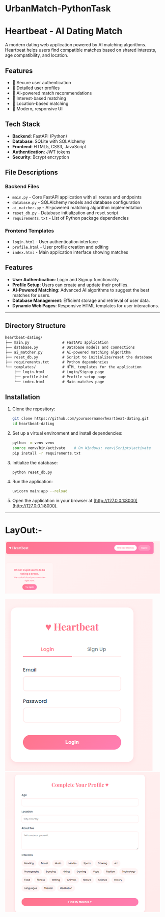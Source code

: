 # UrbanMatch-PythonTask
# Heartbeat - AI Dating Match

A modern dating web application powered by AI matching algorithms. Heartbeat helps users find compatible matches based on shared interests, age compatibility, and location.



## Features

- 🔐 Secure user authentication
- 👤 Detailed user profiles
- 💝 AI-powered match recommendations
- 🎯 Interest-based matching
- 📍 Location-based matching
- 💫 Modern, responsive UI

## Tech Stack

- **Backend**: FastAPI (Python)
- **Database**: SQLite with SQLAlchemy
- **Frontend**: HTML5, CSS3, JavaScript
- **Authentication**: JWT tokens
- **Security**: Bcrypt encryption


## File Descriptions

### Backend Files
- `main.py` - Core FastAPI application with all routes and endpoints
- `database.py` - SQLAlchemy models and database configuration
- `ai_matcher.py` - AI-powered matching algorithm implementation
- `reset_db.py` - Database initialization and reset script
- `requirements.txt` - List of Python package dependencies

### Frontend Templates
- `login.html` - User authentication interface
- `profile.html` - User profile creation and editing
- `index.html` - Main application interface showing matches



## Features

- **User Authentication**: Login and Signup functionality.
- **Profile Setup**: Users can create and update their profiles.
- **AI-Powered Matching**: Advanced AI algorithms to suggest the best matches for users.
- **Database Management**: Efficient storage and retrieval of user data.
- **Dynamic Web Pages**: Responsive HTML templates for user interactions.

---

## Directory Structure

```plaintext
heartbeat-dating/
├── main.py               # FastAPI application
├── database.py           # Database models and connections
├── ai_matcher.py         # AI-powered matching algorithm
├── reset_db.py           # Script to initialize/reset the database
├── requirements.txt      # Python dependencies
└── templates/            # HTML templates for the application
    ├── login.html        # Login/Signup page
    ├── profile.html      # Profile setup page
    └── index.html        # Main matches page
```



## Installation

1. Clone the repository:
   ```bash
   git clone https://github.com/yourusername/heartbeat-dating.git
   cd heartbeat-dating
   ```

2. Set up a virtual environment and install dependencies:
   ```bash
   python -m venv venv
   source venv/bin/activate    # On Windows: venv\Scripts\activate
   pip install -r requirements.txt
   ```

3. Initialize the database:
   ```bash
   python reset_db.py
   ```

4. Run the application:
   ```bash
   uvicorn main:app --reload
   ```

5. Open the application in your browser at [http://127.0.0.1:8000](http://127.0.0.1:8000).

---
# LayOut:-
![Homepage Screenshot](https://github.com/AaryanAnand10/UrbanMatch-PythonTask/blob/main/images/MaIn.png)


![Login Screenshot](https://github.com/AaryanAnand10/UrbanMatch-PythonTask/blob/main/images/login.png)
![Profile Screenshot](https://github.com/AaryanAnand10/UrbanMatch-PythonTask/blob/main/images/profile.png)
